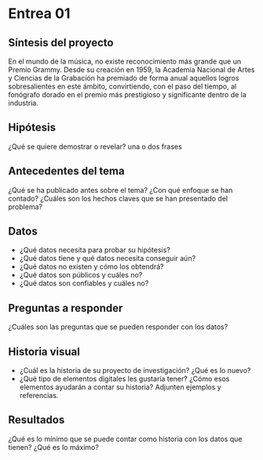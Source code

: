 # Entrea 01
## Síntesis del proyecto
En el mundo de la música, no existe reconocimiento más grande que un Premio Grammy. Desde su creación en 1959, la Academia Nacional de Artes y Ciencias de la Grabación ha premiado de forma anual aquellos logros sobresalientes en este ámbito, convirtiendo, con el paso del tiempo, al fonógrafo dorado en el premio más prestigioso y significante dentro de la industria.




## Hipótesis
¿Qué se quiere demostrar o revelar? una o dos frases

## Antecedentes del tema
¿Qué se ha publicado antes sobre el tema? ¿Con qué enfoque se han contado? ¿Cuáles son los hechos claves que se han presentado del problema?

## Datos
- ¿Qué datos necesita para probar su hipótesis?
- ¿Qué datos tiene y qué datos necesita conseguir aún?
- ¿Qué datos no existen y cómo los obtendrá?
- ¿Qué datos son públicos y cuáles no?
- ¿Qué datos son confiables y cuáles no?

## Preguntas a responder
¿Cuáles son las preguntas que se pueden responder con los datos?

## Historia visual
- ¿Cuál es la historia de su proyecto de investigación? ¿Qué es lo nuevo?
- ¿Qué tipo de elementos digitales les gustaría tener? ¿Cómo esos elementos ayudarán a contar su historia? Adjunten ejemplos y referencias.

## Resultados
¿Qué es lo mínimo que se puede contar como historia con los datos que tienen? ¿Qué es lo máximo?